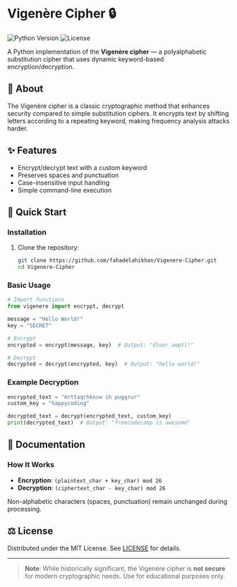 # Vigenère Cipher 🔒

![Python Version](https://img.shields.io/badge/python-3.8%2B-blue)
![License](https://img.shields.io/badge/license-MIT-green)

A Python implementation of the **Vigenère cipher** — a polyalphabetic substitution cipher that uses dynamic keyword-based encryption/decryption.

## 📜 About
The Vigenère cipher is a classic cryptographic method that enhances security compared to simple substitution ciphers. It encrypts text by shifting letters according to a repeating keyword, making frequency analysis attacks harder.

## ✨ Features
- Encrypt/decrypt text with a custom keyword
- Preserves spaces and punctuation
- Case-insensitive input handling
- Simple command-line execution

## 🚀 Quick Start

### Installation
1. Clone the repository:
   ```bash
   git clone https://github.com/fahadelahikhan/Vigenere-Cipher.git
   cd Vigenere-Cipher
   

### Basic Usage
```python
# Import functions
from vigenere import encrypt, decrypt

message = "Hello World!"
key = "SECRET"

# Encrypt
encrypted = encrypt(message, key)  # Output: "dlwor aeptl!"

# Decrypt
decrypted = decrypt(encrypted, key)  # Output: "hello world!"
```

### Example Decryption
```python
encrypted_text = "mrttaqrhknsw ih puggrur"
custom_key = "happycoding"

decrypted_text = decrypt(encrypted_text, custom_key)
print(decrypted_text)  # Output: "freecodecamp is awesome"
```

## 📖 Documentation
### How It Works
- **Encryption**: `(plaintext_char + key_char) mod 26`
- **Decryption**: `(ciphertext_char - key_char) mod 26`

Non-alphabetic characters (spaces, punctuation) remain unchanged during processing.

## ⚖️ License
Distributed under the MIT License. See [LICENSE](LICENSE) for details.

---

> **Note**: While historically significant, the Vigenère cipher is **not secure** for modern cryptographic needs. Use for educational purposes only.

